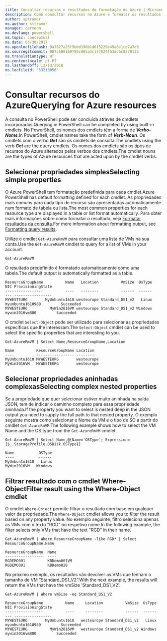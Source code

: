 ```yaml
---
title: Consultar recursos e resultados de formatação do Azure | Microsoft Docs
description: Como consultar recursos no Azure e formatar os resultados.
author: sptramer
ms.author: sttramer
manager: carmonm
ms.devlang: powershell
ms.topic: conceptual
ms.date: 03/30/2017
ms.openlocfilehash: 9a7627a25f9bbd196b1d615229e45a6e1ce7a7d9
ms.sourcegitcommit: 087c588169786c005a3c177624fb3ac6c8870125
ms.translationtype: HT
ms.contentlocale: pt-PT
ms.lasthandoff: 12/13/2018
ms.locfileid: "53218056"
---
```

# <a name="querying-for-azure-resources"></a><span data-ttu-id="47c62-103">Consultar recursos do Azure</span><span class="sxs-lookup"><span data-stu-id="47c62-103">Querying for Azure resources</span></span>

<span data-ttu-id="47c62-104">A consulta no PowerShell pode ser concluída através de cmdlets incorporados.</span><span class="sxs-lookup"><span data-stu-id="47c62-104">Querying in PowerShell can be completed by using built-in cmdlets.</span></span> <span data-ttu-id="47c62-105">No PowerShell, os nomes dos cmdlets têm a forma de  **_Verbo-Nome_**.</span><span class="sxs-lookup"><span data-stu-id="47c62-105">In PowerShell, cmdlet names take the form of **_Verb-Noun_**.</span></span> <span data-ttu-id="47c62-106">Os cmdlets com o verbo **_Get_** são os cmdlets de consulta.</span><span class="sxs-lookup"><span data-stu-id="47c62-106">The cmdlets using the verb **_Get_** are the query cmdlets.</span></span> <span data-ttu-id="47c62-107">Os nomes dos cmdlets são os tipos de recursos do Azure alterados pelos verbos dos cmdlets.</span><span class="sxs-lookup"><span data-stu-id="47c62-107">The cmdlet nouns are the types of Azure resources that are acted upon by the cmdlet verbs.</span></span>

## <a name="selecting-simple-properties"></a><span data-ttu-id="47c62-108">Selecionar propriedades simples</span><span class="sxs-lookup"><span data-stu-id="47c62-108">Selecting simple properties</span></span>

<span data-ttu-id="47c62-109">O Azure PowerShell tem formatação predefinida para cada cmdlet.</span><span class="sxs-lookup"><span data-stu-id="47c62-109">Azure PowerShell has default formatting defined for each cmdlet.</span></span> <span data-ttu-id="47c62-110">As propriedades mais comuns para cada tipo de recurso são apresentadas automaticamente num formato de tabela ou lista.</span><span class="sxs-lookup"><span data-stu-id="47c62-110">The most common properties for each resource type are displayed in a table or list format automatically.</span></span> <span data-ttu-id="47c62-111">Para obter mais informações sobre como formatar o resultado, veja [Formatar resultados da consulta](formatting-output.md).</span><span class="sxs-lookup"><span data-stu-id="47c62-111">For more information about formatting output, see [Formatting query results](formatting-output.md).</span></span>

<span data-ttu-id="47c62-112">Utilize o cmdlet `Get-AzureRmVM` para consultar uma lista de VMs na sua conta.</span><span class="sxs-lookup"><span data-stu-id="47c62-112">Use the `Get-AzureRmVM` cmdlet to query for a list of VMs in your account.</span></span>

```powershell-interactive
Get-AzureRmVM
```

<span data-ttu-id="47c62-113">O resultado predefinido é formatado automaticamente como uma tabela.</span><span class="sxs-lookup"><span data-stu-id="47c62-113">The default output is automatically formatted as a table.</span></span>

```output
ResourceGroupName          Name   Location          VmSize  OsType              NIC ProvisioningState
-----------------          ----   --------          ------  ------              --- -----------------
MYWESTEURG        MyUnbuntu1610 westeurope Standard_DS1_v2   Linux myunbuntu1610980         Succeeded
MYWESTEURG          MyWin2016VM westeurope Standard_DS1_v2 Windows   mywin2016vm880         Succeeded
```

<span data-ttu-id="47c62-114">O cmdlet `Select-Object` pode ser utilizado para selecionar as propriedades específicas que lhe interessam.</span><span class="sxs-lookup"><span data-stu-id="47c62-114">The `Select-Object` cmdlet can be used to select the specific properties that are interesting to you.</span></span>

```powershell-interactive
Get-AzureRmVM | Select Name,ResourceGroupName,Location
```

```output
Name          ResourceGroupName Location
----          ----------------- --------
MyUnbuntu1610 MYWESTEURG        westeurope
MyWin2016VM   MYWESTEURG        westeurope
```

## <a name="selecting-complex-nested-properties"></a><span data-ttu-id="47c62-115">Selecionar propriedades aninhadas complexas</span><span class="sxs-lookup"><span data-stu-id="47c62-115">Selecting complex nested properties</span></span>

<span data-ttu-id="47c62-116">Se a propriedade que quer selecionar estiver muito aninhada na saída JSON, tem de indicar o caminho completo para essa propriedade aninhada.</span><span class="sxs-lookup"><span data-stu-id="47c62-116">If the property you want to select is nested deep in the JSON output you need to supply the full path to that nested property.</span></span> <span data-ttu-id="47c62-117">O exemplo seguinte mostra como selecionar o Nome da VM e o tipo de SO a partir do cmdlet `Get-AzureRmVM`.</span><span class="sxs-lookup"><span data-stu-id="47c62-117">The following example shows how to select the VM Name and the OS type from the `Get-AzureRmVM` cmdlet.</span></span>

```powershell-interactive
Get-AzureRmVM | Select Name,@{Name='OSType'; Expression={$_.StorageProfile.OSDisk.OSType}}
```

```output
Name           OSType
----           ------
MyUnbuntu1610   Linux
MyWin2016VM   Windows
```

## <a name="filter-result-using-the-where-object-cmdlet"></a><span data-ttu-id="47c62-118">Filtrar resultado com o cmdlet Where-Object</span><span class="sxs-lookup"><span data-stu-id="47c62-118">Filter result using the Where-Object cmdlet</span></span>

<span data-ttu-id="47c62-119">O cmdlet `Where-Object` permite filtrar o resultado com base em qualquer valor de propriedade.</span><span class="sxs-lookup"><span data-stu-id="47c62-119">The `Where-Object` cmdlet allows you to filter the result based on any property value.</span></span> <span data-ttu-id="47c62-120">No exemplo seguinte, filtro seleciona apenas as VMs com o texto "RGD" no respetivo nome.</span><span class="sxs-lookup"><span data-stu-id="47c62-120">In the following example, the filter selects only VMs that have the text "RGD" in their name.</span></span>

```powershell-interactive
Get-AzureRmVM | Where ResourceGroupName -like RGD* | Select ResourceGroupName,Name
```

```output
ResourceGroupName  Name
-----------------  ----
RGDEMO001          KBDemo001VM
RGDEMO001          KBDemo020
```

<span data-ttu-id="47c62-121">No próximo exemplo, os resultados vão devolver as VMs que tenham o tamanho de VM “Standard_DS1_V2”.</span><span class="sxs-lookup"><span data-stu-id="47c62-121">With the next example, the results will return the VMs that have the vmSize 'Standard_DS1_V2'.</span></span>

```powershell-interactive
Get-AzureRmVM | Where vmSize -eq Standard_DS1_V2
```

```output
ResourceGroupName          Name     Location          VmSize  OsType              NIC ProvisioningState
-----------------          ----     --------          ------  ------              --- -----------------
MYWESTEURG        MyUnbuntu1610   westeurope Standard_DS1_v2   Linux myunbuntu1610980         Succeeded
MYWESTEURG          MyWin2016VM   westeurope Standard_DS1_v2 Windows   mywin2016vm880         Succeeded
```
